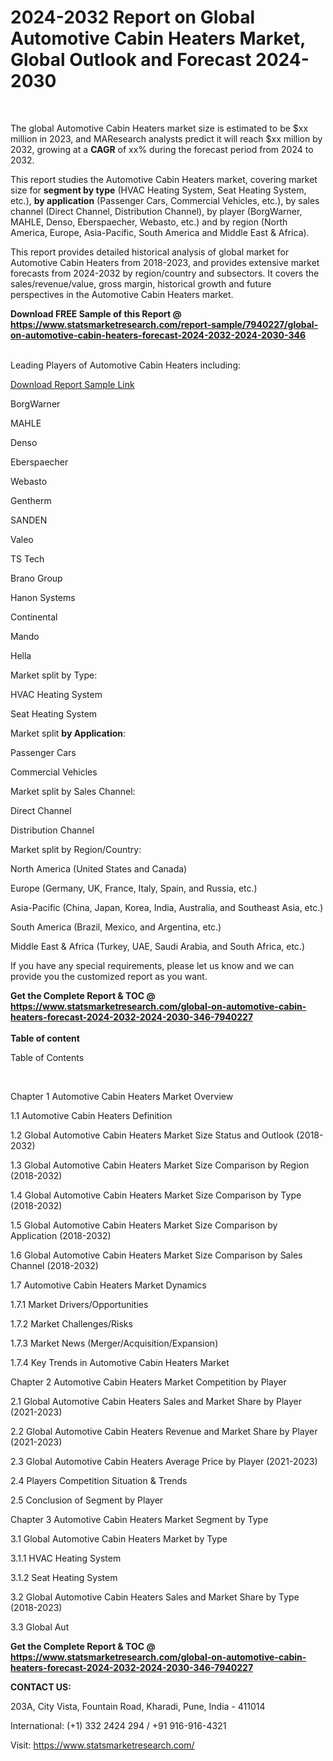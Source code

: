 <h1>2024-2032 Report on Global Automotive Cabin Heaters Market, Global Outlook and Forecast 2024-2030</h1><br/><p>The global Automotive Cabin Heaters market size is estimated to be $xx million in 2023, and MAResearch analysts predict it will reach $xx million by 2032, growing at a <strong>CAGR</strong> of xx% during the forecast period from 2024 to 2032.</p><p>
 
 This report studies the Automotive Cabin Heaters market, covering market size for <strong>segment by type</strong> (HVAC Heating System, Seat Heating System, etc.), <strong>by application</strong> (Passenger Cars, Commercial Vehicles, etc.), by sales channel (Direct Channel, Distribution Channel), by player (BorgWarner, MAHLE, Denso, Eberspaecher, Webasto, etc.) and by region (North America, Europe, Asia-Pacific, South America and Middle East & Africa).</p><p>
 
 This report provides detailed historical analysis of global market for Automotive Cabin Heaters from 2018-2023, and provides extensive market forecasts from 2024-2032 by region/country and subsectors. It covers the sales/revenue/value, gross margin, historical growth and future perspectives in the Automotive Cabin Heaters market.</p><div><b>Download FREE Sample of this Report @ <a href="https://www.statsmarketresearch.com/download-free-sample/7940227/global-on-automotive-cabin-heaters-forecast-2024-2032-2024-2030-346">https://www.statsmarketresearch.com/report-sample/7940227/global-on-automotive-cabin-heaters-forecast-2024-2032-2024-2030-346</a></b></div><br><p>
 
 Leading Players of Automotive Cabin Heaters including:</p><p><a href="https://www.statsmarketresearch.com/download-free-sample/7940227/global-on-automotive-cabin-heaters-forecast-2024-2032-2024-2030-346">Download Report Sample Link</a></p><p>BorgWarner</p><p>MAHLE</p><p>Denso</p><p>Eberspaecher</p><p>Webasto</p><p>Gentherm</p><p>SANDEN</p><p>Valeo</p><p>TS Tech</p><p>Brano Group</p><p>Hanon Systems</p><p>Continental</p><p>Mando</p><p>Hella</p><p>
 
 Market split by Type:</p><p>HVAC Heating System</p><p>Seat Heating System</p><p>
 
 Market split <strong>by Application</strong>:</p><p>Passenger Cars</p><p>Commercial Vehicles</p><p>
 
 Market split by Sales Channel:</p><p>Direct Channel</p><p>Distribution Channel</p><p>
 
 Market split by Region/Country:</p><p>North America (United States and Canada)</p><p>Europe (Germany, UK, France, Italy, Spain, and Russia, etc.)</p><p>Asia-Pacific (China, Japan, Korea, India, Australia, and Southeast Asia, etc.)</p><p>South America (Brazil, Mexico, and Argentina, etc.)</p><p>Middle East & Africa (Turkey, UAE, Saudi Arabia, and South Africa, etc.)</p><p>
 
 If you have any special requirements, please let us know and we can provide you the customized report as you want.</p><div><b>Get the Complete Report & TOC @ <a href="https://www.statsmarketresearch.com/global-on-automotive-cabin-heaters-forecast-2024-2032-2024-2030-346-7940227">https://www.statsmarketresearch.com/global-on-automotive-cabin-heaters-forecast-2024-2032-2024-2030-346-7940227</a></b></div><br><b>Table of content</b><p>Table of Contents<br />
 
 <br />
 
 Chapter 1 Automotive Cabin Heaters Market Overview<br />
 
  1.1 Automotive Cabin Heaters Definition<br />
 
  1.2 Global Automotive Cabin Heaters Market Size Status and Outlook (2018-2032)<br />
 
  1.3 Global Automotive Cabin Heaters Market Size Comparison by Region (2018-2032)<br />
 
  1.4 Global Automotive Cabin Heaters Market Size Comparison by Type (2018-2032)<br />
 
  1.5 Global Automotive Cabin Heaters Market Size Comparison by Application (2018-2032)<br />
 
  1.6 Global Automotive Cabin Heaters Market Size Comparison by Sales Channel (2018-2032)<br />
 
  1.7 Automotive Cabin Heaters Market Dynamics<br />
 
  1.7.1 Market Drivers/Opportunities<br />
 
  1.7.2 Market Challenges/Risks<br />
 
  1.7.3 Market News (Merger/Acquisition/Expansion)<br />
 
  1.7.4 Key Trends in Automotive Cabin Heaters Market<br />
 
 Chapter 2 Automotive Cabin Heaters Market Competition by Player<br />
 
  2.1 Global Automotive Cabin Heaters Sales and Market Share by Player (2021-2023)<br />
 
  2.2 Global Automotive Cabin Heaters Revenue and Market Share by Player (2021-2023)<br />
 
  2.3 Global Automotive Cabin Heaters Average Price by Player (2021-2023)<br />
 
  2.4 Players Competition Situation & Trends<br />
 
  2.5 Conclusion of Segment by Player<br />
 
 Chapter 3 Automotive Cabin Heaters Market Segment by Type<br />
 
  3.1 Global Automotive Cabin Heaters Market by Type<br />
 
  3.1.1 HVAC Heating System<br />
 
  3.1.2 Seat Heating System<br />
 
  3.2 Global Automotive Cabin Heaters Sales and Market Share by Type (2018-2023)<br />
 
  3.3 Global Aut<br><div><b>Get the Complete Report & TOC @ <a href="https://www.statsmarketresearch.com/global-on-automotive-cabin-heaters-forecast-2024-2032-2024-2030-346-7940227">https://www.statsmarketresearch.com/global-on-automotive-cabin-heaters-forecast-2024-2032-2024-2030-346-7940227</a></b></div></p>
 
 <b>CONTACT US:</b><br>
 
 203A, City Vista, Fountain Road, Kharadi, Pune, India - 411014 <br>
 
 International: (+1) 332 2424 294 / +91 916-916-4321<br>
 
 Visit: <a href="https://www.statsmarketresearch.com/">https://www.statsmarketresearch.com/</a>
 
 <br>